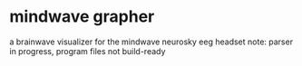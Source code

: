 # mindwave grapher
a brainwave visualizer for the mindwave neurosky eeg headset 
note: parser in progress, program files not build-ready
